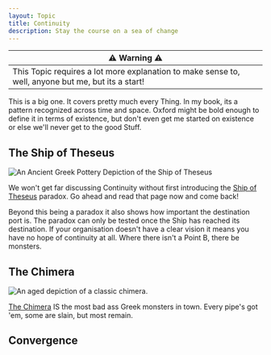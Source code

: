 ```yaml
---
layout: Topic
title: Continuity
description: Stay the course on a sea of change
---
```

| ⚠️ __Warning__ ⚠️  |
|-|
| This Topic requires a lot more explanation to make sense to, well, anyone but me, but its a start! |

This is a big one. It covers pretty much every Thing. In my book, its a pattern recognized across time and space. Oxford might be bold enough to define it in terms of existence, but don't even get me started on existence or else we'll never get to the good Stuff.

[#]:> (EXPAND: blah blah business continuity blah blah)


## The Ship of Theseus

![An Ancient Greek Pottery Depiction of the Ship of Theseus](/persona/assets/theseus.jpg)

We won't get far discussing Continuity without first introducing the [Ship of
Theseus](https://en.wikipedia.org/wiki/Ship_of_Theseus) paradox. Go ahead and read that page now and come back!

[#]:> (POINT: Explain ship of theseus in own words)

Beyond this being a paradox it also shows how important the destination port is. The paradox can only be tested once the Ship has reached its destination. If your organisation doesn't have a clear vision it means you have no hope of continuity at all. Where there isn't a Point B, there be monsters.

## The Chimera

![An aged depiction of a classic chimera.](/persona/assets/ligozzi-chimera.webp)

[The Chimera](https://en.wikipedia.org/wiki/Chimera_(mythology)) IS the most bad ass Greek monsters in town. Every pipe's got 'em, some are slain, but most remain.

[#]:> (EXPAND: point B is vision. Without vision you get a chimera. if everyone isn't aligned with that vision you get a chimera. if the vision is broken you get a chimera)


## Convergence

<!-- draw.io diagram -->
<div class="mxgraph" style="max-width:100%;" data-mxgraph="{&quot;highlight&quot;:&quot;#7EA6E0&quot;,&quot;lightbox&quot;:false,&quot;nav&quot;:true,&quot;edit&quot;:&quot;_blank&quot;,&quot;xml&quot;:&quot;&lt;mxfile host=\&quot;Electron\&quot; agent=\&quot;Mozilla/5.0 (X11; Linux x86_64) AppleWebKit/537.36 (KHTML, like Gecko) draw.io/24.7.17 Chrome/130.0.6723.191 Electron/33.4.2 Safari/537.36\&quot; version=\&quot;24.7.17\&quot;&gt;\n  &lt;diagram name=\&quot;Page-1\&quot; id=\&quot;N8Q9lsbABTksCU__ZbrL\&quot;&gt;\n    &lt;mxGraphModel dx=\&quot;1434\&quot; dy=\&quot;990\&quot; grid=\&quot;0\&quot; gridSize=\&quot;10\&quot; guides=\&quot;1\&quot; tooltips=\&quot;1\&quot; connect=\&quot;1\&quot; arrows=\&quot;1\&quot; fold=\&quot;1\&quot; page=\&quot;0\&quot; pageScale=\&quot;1\&quot; pageWidth=\&quot;850\&quot; pageHeight=\&quot;1100\&quot; math=\&quot;0\&quot; shadow=\&quot;0\&quot;&gt;\n      &lt;root&gt;\n        &lt;mxCell id=\&quot;0\&quot; /&gt;\n        &lt;mxCell id=\&quot;1\&quot; style=\&quot;locked=1;\&quot; parent=\&quot;0\&quot; /&gt;\n        &lt;mxCell id=\&quot;MN3wf8DnzlvRMXnnbqV1-2\&quot; value=\&quot;\&quot; style=\&quot;rounded=0;whiteSpace=wrap;html=1;rotation=0;sketch=1;curveFitting=1;jiggle=2;\&quot; parent=\&quot;1\&quot; vertex=\&quot;1\&quot;&gt;\n          &lt;mxGeometry width=\&quot;720\&quot; height=\&quot;480\&quot; as=\&quot;geometry\&quot; /&gt;\n        &lt;/mxCell&gt;\n        &lt;mxCell id=\&quot;MN3wf8DnzlvRMXnnbqV1-4\&quot; value=\&quot;Foreground\&quot; parent=\&quot;0\&quot; /&gt;\n        &lt;mxCell id=\&quot;MN3wf8DnzlvRMXnnbqV1-5\&quot; style=\&quot;edgeStyle=none;curved=1;rounded=0;sketch=1;hachureGap=4;jiggle=2;curveFitting=1;orthogonalLoop=1;jettySize=auto;html=1;fontFamily=Architects Daughter;fontSource=https%3A%2F%2Ffonts.googleapis.com%2Fcss%3Ffamily%3DArchitects%2BDaughter;fontSize=12;startSize=8;endSize=16;strokeWidth=2;\&quot; parent=\&quot;MN3wf8DnzlvRMXnnbqV1-4\&quot; source=\&quot;MN3wf8DnzlvRMXnnbqV1-1\&quot; edge=\&quot;1\&quot;&gt;\n          &lt;mxGeometry relative=\&quot;1\&quot; as=\&quot;geometry\&quot;&gt;\n            &lt;mxPoint x=\&quot;635.3103448275863\&quot; y=\&quot;387\&quot; as=\&quot;targetPoint\&quot; /&gt;\n          &lt;/mxGeometry&gt;\n        &lt;/mxCell&gt;\n        &lt;mxCell id=\&quot;MN3wf8DnzlvRMXnnbqV1-7\&quot; style=\&quot;edgeStyle=none;shape=connector;curved=1;rounded=0;sketch=1;hachureGap=4;jiggle=2;curveFitting=1;orthogonalLoop=1;jettySize=auto;html=1;strokeColor=default;strokeWidth=2;align=center;verticalAlign=middle;fontFamily=Architects Daughter;fontSource=https%3A%2F%2Ffonts.googleapis.com%2Fcss%3Ffamily%3DArchitects%2BDaughter;fontSize=12;fontColor=default;labelBackgroundColor=default;startSize=8;endArrow=classic;endSize=16;\&quot; parent=\&quot;MN3wf8DnzlvRMXnnbqV1-4\&quot; source=\&quot;MN3wf8DnzlvRMXnnbqV1-1\&quot; edge=\&quot;1\&quot;&gt;\n          &lt;mxGeometry relative=\&quot;1\&quot; as=\&quot;geometry\&quot;&gt;\n            &lt;mxPoint x=\&quot;116.99999999999977\&quot; y=\&quot;34\&quot; as=\&quot;targetPoint\&quot; /&gt;\n          &lt;/mxGeometry&gt;\n        &lt;/mxCell&gt;\n        &lt;mxCell id=\&quot;MN3wf8DnzlvRMXnnbqV1-1\&quot; value=\&quot;\&quot; style=\&quot;ellipse;whiteSpace=wrap;html=1;aspect=fixed;strokeWidth=2;sketch=1;curveFitting=1;jiggle=1;sketchStyle=rough;\&quot; parent=\&quot;MN3wf8DnzlvRMXnnbqV1-4\&quot; vertex=\&quot;1\&quot;&gt;\n          &lt;mxGeometry x=\&quot;109\&quot; y=\&quot;379\&quot; width=\&quot;16\&quot; height=\&quot;16\&quot; as=\&quot;geometry\&quot; /&gt;\n        &lt;/mxCell&gt;\n        &lt;mxCell id=\&quot;MN3wf8DnzlvRMXnnbqV1-8\&quot; value=\&quot;Time\&quot; style=\&quot;text;html=1;align=center;verticalAlign=middle;whiteSpace=wrap;rounded=0;fontFamily=Architects Daughter;fontSource=https%3A%2F%2Ffonts.googleapis.com%2Fcss%3Ffamily%3DArchitects%2BDaughter;fontSize=18;fontColor=default;labelBackgroundColor=default;fontStyle=1\&quot; parent=\&quot;MN3wf8DnzlvRMXnnbqV1-4\&quot; vertex=\&quot;1\&quot;&gt;\n          &lt;mxGeometry x=\&quot;340\&quot; y=\&quot;395\&quot; width=\&quot;60\&quot; height=\&quot;30\&quot; as=\&quot;geometry\&quot; /&gt;\n        &lt;/mxCell&gt;\n        &lt;mxCell id=\&quot;MN3wf8DnzlvRMXnnbqV1-9\&quot; value=\&quot;Complexity\&quot; style=\&quot;text;html=1;align=center;verticalAlign=middle;whiteSpace=wrap;rounded=0;fontFamily=Architects Daughter;fontSource=https%3A%2F%2Ffonts.googleapis.com%2Fcss%3Ffamily%3DArchitects%2BDaughter;fontSize=18;fontColor=default;labelBackgroundColor=default;rotation=270;fontStyle=1\&quot; parent=\&quot;MN3wf8DnzlvRMXnnbqV1-4\&quot; vertex=\&quot;1\&quot;&gt;\n          &lt;mxGeometry x=\&quot;45\&quot; y=\&quot;209\&quot; width=\&quot;83\&quot; height=\&quot;30\&quot; as=\&quot;geometry\&quot; /&gt;\n        &lt;/mxCell&gt;\n        &lt;mxCell id=\&quot;MN3wf8DnzlvRMXnnbqV1-11\&quot; value=\&quot;\&quot; style=\&quot;endArrow=none;html=1;rounded=0;sketch=1;hachureGap=4;jiggle=2;curveFitting=1;strokeColor=#d6b656;strokeWidth=2;align=center;verticalAlign=middle;fontFamily=Architects Daughter;fontSource=https%3A%2F%2Ffonts.googleapis.com%2Fcss%3Ffamily%3DArchitects%2BDaughter;fontSize=12;fontColor=default;labelBackgroundColor=default;edgeStyle=none;startSize=8;endSize=16;curved=1;fillColor=#fff2cc;\&quot; parent=\&quot;MN3wf8DnzlvRMXnnbqV1-4\&quot; source=\&quot;MN3wf8DnzlvRMXnnbqV1-1\&quot; edge=\&quot;1\&quot;&gt;\n          &lt;mxGeometry width=\&quot;50\&quot; height=\&quot;50\&quot; relative=\&quot;1\&quot; as=\&quot;geometry\&quot;&gt;\n            &lt;mxPoint x=\&quot;155\&quot; y=\&quot;314\&quot; as=\&quot;sourcePoint\&quot; /&gt;\n            &lt;mxPoint x=\&quot;632\&quot; y=\&quot;250\&quot; as=\&quot;targetPoint\&quot; /&gt;\n            &lt;Array as=\&quot;points\&quot;&gt;\n              &lt;mxPoint x=\&quot;164\&quot; y=\&quot;356\&quot; /&gt;\n              &lt;mxPoint x=\&quot;178\&quot; y=\&quot;306\&quot; /&gt;\n              &lt;mxPoint x=\&quot;245\&quot; y=\&quot;374\&quot; /&gt;\n              &lt;mxPoint x=\&quot;282\&quot; y=\&quot;209\&quot; /&gt;\n              &lt;mxPoint x=\&quot;398\&quot; y=\&quot;336\&quot; /&gt;\n              &lt;mxPoint x=\&quot;460\&quot; y=\&quot;112\&quot; /&gt;\n              &lt;mxPoint x=\&quot;503\&quot; y=\&quot;283\&quot; /&gt;\n              &lt;mxPoint x=\&quot;598\&quot; y=\&quot;245\&quot; /&gt;\n            &lt;/Array&gt;\n          &lt;/mxGeometry&gt;\n        &lt;/mxCell&gt;\n        &lt;mxCell id=\&quot;MN3wf8DnzlvRMXnnbqV1-14\&quot; value=\&quot;Dependencies\&quot; style=\&quot;text;html=1;align=center;verticalAlign=middle;whiteSpace=wrap;rounded=0;fontFamily=Architects Daughter;fontSource=https%3A%2F%2Ffonts.googleapis.com%2Fcss%3Ffamily%3DArchitects%2BDaughter;fontSize=12;labelBackgroundColor=default;fillColor=none;strokeColor=none;fontColor=#D79B00;\&quot; parent=\&quot;MN3wf8DnzlvRMXnnbqV1-4\&quot; vertex=\&quot;1\&quot;&gt;\n          &lt;mxGeometry x=\&quot;554\&quot; y=\&quot;255\&quot; width=\&quot;81\&quot; height=\&quot;30\&quot; as=\&quot;geometry\&quot; /&gt;\n        &lt;/mxCell&gt;\n        &lt;mxCell id=\&quot;MN3wf8DnzlvRMXnnbqV1-15\&quot; value=\&quot;Needs\&quot; style=\&quot;text;html=1;align=center;verticalAlign=middle;whiteSpace=wrap;rounded=0;fontFamily=Architects Daughter;fontSource=https%3A%2F%2Ffonts.googleapis.com%2Fcss%3Ffamily%3DArchitects%2BDaughter;fontSize=12;labelBackgroundColor=default;fillColor=none;strokeColor=none;fontColor=#9673A6;\&quot; parent=\&quot;MN3wf8DnzlvRMXnnbqV1-4\&quot; vertex=\&quot;1\&quot;&gt;\n          &lt;mxGeometry x=\&quot;583\&quot; y=\&quot;132\&quot; width=\&quot;56\&quot; height=\&quot;30\&quot; as=\&quot;geometry\&quot; /&gt;\n        &lt;/mxCell&gt;\n        &lt;mxCell id=\&quot;MN3wf8DnzlvRMXnnbqV1-17\&quot; value=\&quot;\&quot; style=\&quot;endArrow=none;html=1;rounded=0;sketch=1;hachureGap=4;jiggle=2;curveFitting=1;strokeColor=#82b366;strokeWidth=4;align=center;verticalAlign=middle;fontFamily=Architects Daughter;fontSource=https%3A%2F%2Ffonts.googleapis.com%2Fcss%3Ffamily%3DArchitects%2BDaughter;fontSize=12;fontColor=default;labelBackgroundColor=default;edgeStyle=none;startSize=8;endSize=16;curved=1;fillColor=#d5e8d4;\&quot; parent=\&quot;MN3wf8DnzlvRMXnnbqV1-4\&quot; source=\&quot;MN3wf8DnzlvRMXnnbqV1-1\&quot; edge=\&quot;1\&quot;&gt;\n          &lt;mxGeometry width=\&quot;50\&quot; height=\&quot;50\&quot; relative=\&quot;1\&quot; as=\&quot;geometry\&quot;&gt;\n            &lt;mxPoint x=\&quot;141\&quot; y=\&quot;380\&quot; as=\&quot;sourcePoint\&quot; /&gt;\n            &lt;mxPoint x=\&quot;633\&quot; y=\&quot;176\&quot; as=\&quot;targetPoint\&quot; /&gt;\n            &lt;Array as=\&quot;points\&quot;&gt;\n              &lt;mxPoint x=\&quot;171\&quot; y=\&quot;329\&quot; /&gt;\n              &lt;mxPoint x=\&quot;261\&quot; y=\&quot;332\&quot; /&gt;\n              &lt;mxPoint x=\&quot;267\&quot; y=\&quot;261\&quot; /&gt;\n              &lt;mxPoint x=\&quot;433\&quot; y=\&quot;253\&quot; /&gt;\n              &lt;mxPoint x=\&quot;454\&quot; y=\&quot;168\&quot; /&gt;\n              &lt;mxPoint x=\&quot;559\&quot; y=\&quot;229\&quot; /&gt;\n              &lt;mxPoint x=\&quot;586\&quot; y=\&quot;187\&quot; /&gt;\n            &lt;/Array&gt;\n          &lt;/mxGeometry&gt;\n        &lt;/mxCell&gt;\n        &lt;mxCell id=\&quot;MN3wf8DnzlvRMXnnbqV1-10\&quot; value=\&quot;\&quot; style=\&quot;endArrow=none;html=1;rounded=0;sketch=1;hachureGap=4;jiggle=2;curveFitting=1;strokeColor=#9673a6;strokeWidth=4;align=center;verticalAlign=middle;fontFamily=Architects Daughter;fontSource=https%3A%2F%2Ffonts.googleapis.com%2Fcss%3Ffamily%3DArchitects%2BDaughter;fontSize=12;fontColor=default;labelBackgroundColor=default;edgeStyle=none;startSize=8;endSize=16;curved=1;fillColor=#e1d5e7;\&quot; parent=\&quot;MN3wf8DnzlvRMXnnbqV1-4\&quot; source=\&quot;MN3wf8DnzlvRMXnnbqV1-1\&quot; edge=\&quot;1\&quot;&gt;\n          &lt;mxGeometry width=\&quot;50\&quot; height=\&quot;50\&quot; relative=\&quot;1\&quot; as=\&quot;geometry\&quot;&gt;\n            &lt;mxPoint x=\&quot;117\&quot; y=\&quot;384\&quot; as=\&quot;sourcePoint\&quot; /&gt;\n            &lt;mxPoint x=\&quot;632\&quot; y=\&quot;169\&quot; as=\&quot;targetPoint\&quot; /&gt;\n            &lt;Array as=\&quot;points\&quot;&gt;\n              &lt;mxPoint x=\&quot;151\&quot; y=\&quot;329\&quot; /&gt;\n              &lt;mxPoint x=\&quot;241\&quot; y=\&quot;332\&quot; /&gt;\n              &lt;mxPoint x=\&quot;247\&quot; y=\&quot;261\&quot; /&gt;\n              &lt;mxPoint x=\&quot;413\&quot; y=\&quot;253\&quot; /&gt;\n              &lt;mxPoint x=\&quot;434\&quot; y=\&quot;168\&quot; /&gt;\n              &lt;mxPoint x=\&quot;539\&quot; y=\&quot;229\&quot; /&gt;\n              &lt;mxPoint x=\&quot;566\&quot; y=\&quot;187\&quot; /&gt;\n            &lt;/Array&gt;\n          &lt;/mxGeometry&gt;\n        &lt;/mxCell&gt;\n        &lt;mxCell id=\&quot;MN3wf8DnzlvRMXnnbqV1-18\&quot; value=\&quot;Implements\&quot; style=\&quot;text;html=1;align=center;verticalAlign=middle;whiteSpace=wrap;rounded=0;fontFamily=Architects Daughter;fontSource=https%3A%2F%2Ffonts.googleapis.com%2Fcss%3Ffamily%3DArchitects%2BDaughter;fontSize=12;labelBackgroundColor=none;fillColor=none;strokeColor=none;fontColor=#82B366;\&quot; parent=\&quot;MN3wf8DnzlvRMXnnbqV1-4\&quot; vertex=\&quot;1\&quot;&gt;\n          &lt;mxGeometry x=\&quot;573\&quot; y=\&quot;204\&quot; width=\&quot;62\&quot; height=\&quot;30\&quot; as=\&quot;geometry\&quot; /&gt;\n        &lt;/mxCell&gt;\n      &lt;/root&gt;\n    &lt;/mxGraphModel&gt;\n  &lt;/diagram&gt;\n&lt;/mxfile&gt;\n&quot;}"></div>
<script type="text/javascript" src="https://viewer.diagrams.net/js/viewer-static.min.js"></script>
